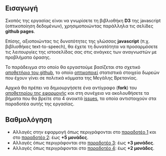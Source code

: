 ## Εισαγωγή

Σκοπός της εργασίας είναι να γνωρίσετε τη βιβλιοθήκη **D3** της javascript (οπτικοποίηση δεδομένων), χρησιμοποιώντας παράλληλα τις σελίδες **github pages**.

Επίσης, αξιοποιώντας τις δυνατότητες της γλώσσας **javascript** (π.χ. βιβλιοθήκες text-to-speech), θα έχετε τη δυνατότητα να προσαρμόσετε τις λειτουργίες της ιστοσελίδας σας στις ανάγκες των αναγνωστών με προβλήματα όρασης.

Το παράδειγμα στο οποίο θα εργαστούμε βασίζεται στο σχετικό [αποθετήριο του github](https://github.com/ioniodi/D3js), το οποίο [οπτικοποιεί](https://ioniodi.github.io/D3js/full-viz.html) στατιστικά στοιχεία δωρεών που έχουν γίνει σε πολιτικά κόμματα της Μεγάλης Βρετανίας.

Αρχικά θα πρέπει να δημιουργήσετε ένα αντίγραφο (**fork**) του [αποθετηρίου της εφαρμογής](https://github.com/ioniodi/D3js) και στη συνέχεια να ακολουθήσετε τα βήματα που θα βρείτε στα 4 ανοικτά [issues](https://github.com/ioniodi/D3js/issues), τα οποία  αντιστοιχούν στα παραδοτέα αυτής της εργασίας.


## Βαθμολόγηση

* Αλλαγές στην εφαρμογή όπως περιγράφονται στο [παραδοτέο 1](https://github.com/ioniodi/D3js/issues/4) και στο [παραδοτέο 2](https://github.com/ioniodi/D3js/issues/3): έως **+5 μονάδες**.
* Αλλαγές όπως περιγράφονται στο [παραδοτέο 3](https://github.com/ioniodi/D3js/issues/2): έως **+3 μονάδες**.
* Αλλαγές όπως περιγράφονται στο [παραδοτέο 4](https://github.com/ioniodi/D3js/issues/1): έως **+2 μονάδες**.
